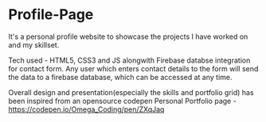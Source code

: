 # Profile-Page
It's a personal profile website to showcase the projects I have worked on and my skillset.

Tech used - HTML5, CSS3 and JS alongwith Firebase databse integration for contact form. Any user which enters contact details to the form will send the data to a firebase database, which can be accessed at any time. 

Overall design and presentation(especially the skills and portfolio grid) has been inspired from an opensource codepen Personal Portfolio page - https://codepen.io/Omega_Coding/pen/ZXqJaq  

